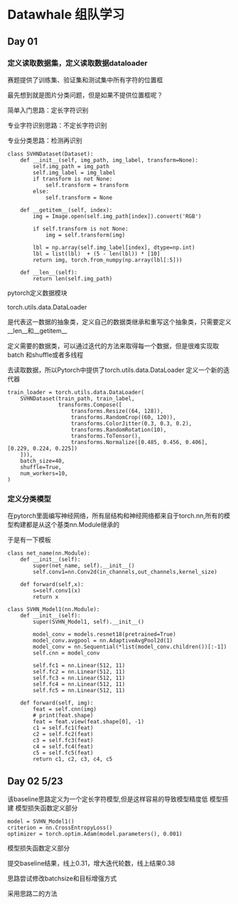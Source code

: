 # Datawhale 组队学习

## Day 01

### 定义读取数据集，定义读取数据dataloader
赛题提供了训练集、验证集和测试集中所有字符的位置框

最先想到就是图片分类问题，但是如果不提供位置框呢？

简单入门思路：定长字符识别

专业字符识别思路：不定长字符识别

专业分类思路：检测再识别


```
class SVHNDataset(Dataset):
    def __init__(self, img_path, img_label, transform=None):
        self.img_path = img_path
        self.img_label = img_label 
        if transform is not None:
            self.transform = transform
        else:
            self.transform = None

    def __getitem__(self, index):
        img = Image.open(self.img_path[index]).convert('RGB')

        if self.transform is not None:
            img = self.transform(img)
        
        lbl = np.array(self.img_label[index], dtype=np.int)
        lbl = list(lbl)  + (5 - len(lbl)) * [10]
        return img, torch.from_numpy(np.array(lbl[:5]))

    def __len__(self):
        return len(self.img_path)
```
pytorch定义数据模块 

torch.utils.data.DataLoader 

是代表这一数据的抽象类，定义自己的数据类继承和重写这个抽象类，只需要定义__len__和__getitem__

定义需要的数据类，可以通过迭代的方法来取得每一个数据，但是很难实现取batch 和shuffle或者多线程

去读取数据，所以Pytorch中提供了torch.utils.data.DataLoader 定义一个新的迭代器

```
train_loader = torch.utils.data.DataLoader(
    SVHNDataset(train_path, train_label,
                transforms.Compose([
                    transforms.Resize((64, 128)),
                    transforms.RandomCrop((60, 120)),
                    transforms.ColorJitter(0.3, 0.3, 0.2),
                    transforms.RandomRotation(10),
                    transforms.ToTensor(),
                    transforms.Normalize([0.485, 0.456, 0.406], [0.229, 0.224, 0.225])
    ])), 
    batch_size=40, 
    shuffle=True, 
    num_workers=10,
)

```
### 定义分类模型

在pytorch里面编写神经网络，所有层结构和神经网络都来自于torch.nn,所有的模型构建都是从这个基类nn.Module继承的

于是有一下模板
```
class net_name(nn.Module):
    def __init__(self):
        super(net_name, self).__init__()
		self.conv1=nn.Conv2d(in_channels,out_channels,kernel_size)
	
	def forward(self,x):
		s=self.conv1(x)
		return x
```
```
class SVHN_Model1(nn.Module):
    def __init__(self):
        super(SVHN_Model1, self).__init__()
                
        model_conv = models.resnet18(pretrained=True)
        model_conv.avgpool = nn.AdaptiveAvgPool2d(1)
        model_conv = nn.Sequential(*list(model_conv.children())[:-1])
        self.cnn = model_conv
        
        self.fc1 = nn.Linear(512, 11)
        self.fc2 = nn.Linear(512, 11)
        self.fc3 = nn.Linear(512, 11)
        self.fc4 = nn.Linear(512, 11)
        self.fc5 = nn.Linear(512, 11)
    
    def forward(self, img):        
        feat = self.cnn(img)
        # print(feat.shape)
        feat = feat.view(feat.shape[0], -1)
        c1 = self.fc1(feat)
        c2 = self.fc2(feat)
        c3 = self.fc3(feat)
        c4 = self.fc4(feat)
        c5 = self.fc5(feat)
        return c1, c2, c3, c4, c5
```
## Day 02  5/23
该baseline思路定义为一个定长字符模型,但是这样容易的导致模型精度低
模型搭建 模型损失函数定义部分 
``` 
model = SVHN_Model1()
criterion = nn.CrossEntropyLoss()
optimizer = torch.optim.Adam(model.parameters(), 0.001)
```

模型损失函数定义部分


提交baseline结果，线上0.31，增大迭代轮数，线上结果0.38

思路尝试修改batchsize和目标增强方式

采用思路二的方法

